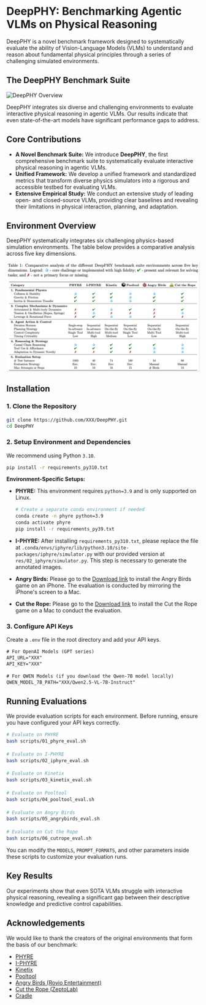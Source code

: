 # DeepPHY: Benchmarking Agentic VLMs on Physical Reasoning


DeepPHY is a novel benchmark framework designed to systematically evaluate the ability of Vision-Language Models (VLMs) to understand and reason about fundamental physical principles through a series of challenging simulated environments.

## The DeepPHY Benchmark Suite

![DeepPHY Overview](./res/00_doc/DeepPHY.png)

DeepPHY integrates six diverse and challenging environments to evaluate interactive physical reasoning in agentic VLMs. Our results indicate that even state-of-the-art models have significant performance gaps to address.

## Core Contributions

*   **A Novel Benchmark Suite:** We introduce **DeepPHY**, the first comprehensive benchmark suite to systematically evaluate interactive physical reasoning in agentic VLMs.
*   **Unified Framework:** We develop a unified framework and standardized metrics that transform diverse physics simulators into a rigorous and accessible testbed for evaluating VLMs.
*   **Extensive Empirical Study:** We conduct an extensive study of leading open- and closed-source VLMs, providing clear baselines and revealing their limitations in physical interaction, planning, and adaptation.

## Environment Overview

DeepPHY systematically integrates six challenging physics-based simulation environments. The table below provides a comparative analysis across five key dimensions.

![DeepPHY Benchmark Environments](./res/00_doc/DeepPHY_benchmark_suite.png)

## Installation

### 1. Clone the Repository
```bash
git clone https://github.com/XXX/DeepPHY.git
cd DeepPHY
```

### 2. Setup Environment and Dependencies
We recommend using Python `3.10`.
```bash
pip install -r requirements_py310.txt
```
**Environment-Specific Setups:**
*   **PHYRE:** This environment requires `python=3.9` and is only supported on Linux.
    ```bash
    # Create a separate conda environment if needed
    conda create -n phyre python=3.9
    conda activate phyre
    pip install -r requirements_py39.txt
    ```
*   **I-PHYRE:** After installing `requirements_py310.txt`, please replace the file at `.conda/envs/iphyre/lib/python3.10/site-packages/iphyre/simulator.py` with our provided version at `res/02_iphyre/simulator.py`. This step is necessary to generate the annotated images.

*   **Angry Birds:** Please go to the [Download link](https://apps.apple.com/us/app/rovio-classics-angry-birds/id1596736236) to install the Angry Birds game on an iPhone. The evaluation is conducted by mirroring the iPhone's screen to a Mac.

*   **Cut the Rope:** Please go to the [Download link](https://apps.apple.com/cn/app/cut-the-rope/id1024507512) to install the Cut the Rope game on a Mac to conduct the evaluation.



### 3. Configure API Keys
Create a `.env` file in the root directory and add your API keys.
```env
# For OpenAI Models (GPT series)
API_URL="XXX"
API_KEY="XXX"

# For QWEN Models (if you download the Qwen-7B model locally)
QWEN_MODEL_7B_PATH="XXX/Qwen2.5-VL-7B-Instruct"
```

## Running Evaluations
We provide evaluation scripts for each environment. Before running, ensure you have configured your API keys correctly.

```bash
# Evaluate on PHYRE
bash scripts/01_phyre_eval.sh

# Evaluate on I-PHYRE
bash scripts/02_iphyre_eval.sh

# Evaluate on Kinetix
bash scripts/03_kinetix_eval.sh

# Evaluate on Pooltool
bash scripts/04_pooltool_eval.sh

# Evaluate on Angry Birds
bash scripts/05_angrybirds_eval.sh

# Evaluate on Cut the Rope
bash scripts/06_cutrope_eval.sh
```
You can modify the `MODELS`, `PROMPT_FORMATS`, and other parameters inside these scripts to customize your evaluation runs.


## Key Results
Our experiments show that even SOTA VLMs struggle with interactive physical reasoning, revealing a significant gap between their descriptive knowledge and predictive control capabilities.



## Acknowledgements
We would like to thank the creators of the original environments that form the basis of our benchmark:
*   [PHYRE](https://github.com/facebookresearch/phyre)
*   [I-PHYRE](https://github.com/lishiqianhugh/IPHYRE)
*   [Kinetix](https://github.com/FLAIROx/Kinetix)
*   [Pooltool](https://github.com/ekiefl/pooltool)
*   [Angry Birds (Rovio Entertainment)](https://apps.apple.com/us/app/rovio-classics-angry-birds/id1596736236)
*   [Cut the Rope (ZeptoLab)](https://apps.apple.com/cn/app/cut-the-rope/id1024507512)
*   [Cradle](https://github.com/BAAI-Agents/Cradle)